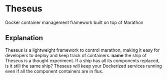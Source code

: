 Theseus
=======

Docker container management framework built on top of Marathon

## Explanation
Theseus is a lightweight framework to control marathon, making it easy for developers to deploy and keep track of containers.
__name__ the ship of Theseus is a thought experiment. If a ship has all its components replaced, is it still the same ship? Theseus will keep your Dockerized services running even if all the component containers are in flux.
